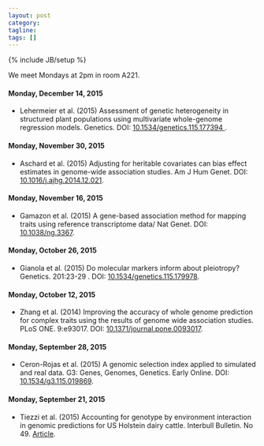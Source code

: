 ```yaml
---
layout: post
category:
tagline: 
tags: []
---
```

{% include JB/setup %}

We meet Mondays at 2pm in room A221. 

#### Monday, December 14, 2015
* Lehermeier et al. (2015) Assessment of genetic heterogeneity in structured plant populations using multivariate whole-genome regression models. Genetics. DOI: [10.1534/genetics.115.177394 ](https://dx.doi.org/10.1534/genetics.115.177394).

#### Monday, November 30, 2015
* Aschard et al. (2015) Adjusting for heritable covariates can bias effect estimates in genome-wide association studies. Am J Hum Genet. DOI: [10.1016/j.ajhg.2014.12.021](https://dx.doi.org/10.1016/j.ajhg.2014.12.021).

#### Monday, November 16, 2015
* Gamazon et al. (2015) A gene-based association method for mapping traits using reference transcriptome data/ Nat Genet. DOI: [10.1038/ng.3367](https://dx.doi.org/10.1038/ng.3367).

#### Monday, October 26, 2015
* Gianola et al. (2015) Do molecular markers inform about pleiotropy? Genetics. 201:23-29 . DOI: [10.1534/genetics.115.179978](https://dx.doi.org/10.1534/genetics.115.179978).

#### Monday, October 12, 2015
* Zhang et al. (2014) Improving the accuracy of whole genome prediction for complex traits using the results of genome wide association studies. PLoS ONE. 9:e93017. DOI: [10.1371/journal.pone.0093017](https://dx.doi.org/10.1371/journal.pone.0093017).

#### Monday, September 28, 2015
* Ceron-Rojas et al. (2015) A genomic selection index applied to simulated and real data. G3: Genes, Genomes, Genetics. Early Online. DOI: [10.1534/g3.115.019869](http://www.ncbi.nlm.nih.gov/pubmed/26290571). 

#### Monday, September 21, 2015
* Tiezzi et al. (2015) Accounting for genotype by environment interaction in genomic predictions for US Holstein dairy cattle. Interbull Bulletin. No 49. [Article](https://journal.interbull.org/index.php/ib/article/view/1379).
